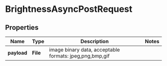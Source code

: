 

# BrightnessAsyncPostRequest


## Properties

| Name | Type | Description | Notes |
|------------ | ------------- | ------------- | -------------|
|**payload** | **File** | image binary data, acceptable formats: jpeg,png,bmp,gif |  |



